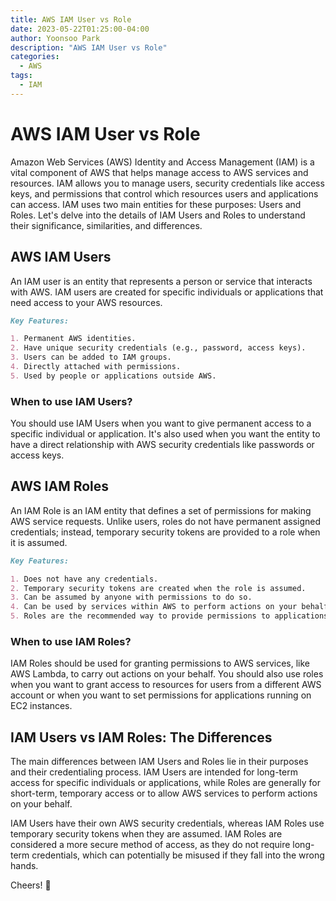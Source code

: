 ```yaml
---
title: AWS IAM User vs Role
date: 2023-05-22T01:25:00-04:00
author: Yoonsoo Park
description: "AWS IAM User vs Role"
categories:
  - AWS
tags:
  - IAM
---
```


# AWS IAM User vs Role

Amazon Web Services (AWS) Identity and Access Management (IAM) is a vital component of AWS that helps manage access to AWS services and resources. IAM allows you to manage users, security credentials like access keys, and permissions that control which resources users and applications can access. IAM uses two main entities for these purposes: Users and Roles. Let's delve into the details of IAM Users and Roles to understand their significance, similarities, and differences.

## AWS IAM Users

An IAM user is an entity that represents a person or service that interacts with AWS. IAM users are created for specific individuals or applications that need access to your AWS resources.

```markdown
Key Features:

1. Permanent AWS identities.
2. Have unique security credentials (e.g., password, access keys).
3. Users can be added to IAM groups.
4. Directly attached with permissions.
5. Used by people or applications outside AWS.
```

### When to use IAM Users?

You should use IAM Users when you want to give permanent access to a specific individual or application. It's also used when you want the entity to have a direct relationship with AWS security credentials like passwords or access keys.

## AWS IAM Roles

An IAM Role is an IAM entity that defines a set of permissions for making AWS service requests. Unlike users, roles do not have permanent assigned credentials; instead, temporary security tokens are provided to a role when it is assumed. 

```markdown
Key Features:

1. Does not have any credentials.
2. Temporary security tokens are created when the role is assumed.
3. Can be assumed by anyone with permissions to do so.
4. Can be used by services within AWS to perform actions on your behalf.
5. Roles are the recommended way to provide permissions to applications running on EC2 instances.
```

### When to use IAM Roles?

IAM Roles should be used for granting permissions to AWS services, like AWS Lambda, to carry out actions on your behalf. You should also use roles when you want to grant access to resources for users from a different AWS account or when you want to set permissions for applications running on EC2 instances. 

## IAM Users vs IAM Roles: The Differences

The main differences between IAM Users and Roles lie in their purposes and their credentialing process. IAM Users are intended for long-term access for specific individuals or applications, while Roles are generally for short-term, temporary access or to allow AWS services to perform actions on your behalf. 

IAM Users have their own AWS security credentials, whereas IAM Roles use temporary security tokens when they are assumed. IAM Roles are considered a more secure method of access, as they do not require long-term credentials, which can potentially be misused if they fall into the wrong hands. 


Cheers! 🍺

